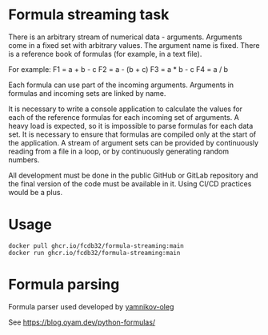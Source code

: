 # Formula streaming task

There is an arbitrary stream of numerical data - arguments.
Arguments come in a fixed set with arbitrary values. The argument name is fixed.
There is a reference book of formulas (for example, in a text file).

For example:
F1 = a + b - c
F2 = a - (b + c)
F3 = a * b - c
F4 = a / b

Each formula can use part of the incoming arguments.
Arguments in formulas and incoming sets are linked by name.

It is necessary to write a console application to calculate the values for each of the reference formulas for each incoming set of arguments.
A heavy load is expected, so it is impossible to parse formulas for each data set.
It is necessary to ensure that formulas are compiled only at the start of the application.
A stream of argument sets can be provided by continuously reading from a file in a loop, or by continuously generating random numbers.

All development must be done in the public GitHub or GitLab repository and the final version of the code must be available in it.
Using CI/CD practices would be a plus.

# Usage

```
docker pull ghcr.io/fcdb32/formula-streaming:main
docker run ghcr.io/fcdb32/formula-streaming:main
```

# Formula parsing

Formula parser used developed by [yamnikov-oleg](https://gist.github.com/yamnikov-oleg)

See https://blog.oyam.dev/python-formulas/
